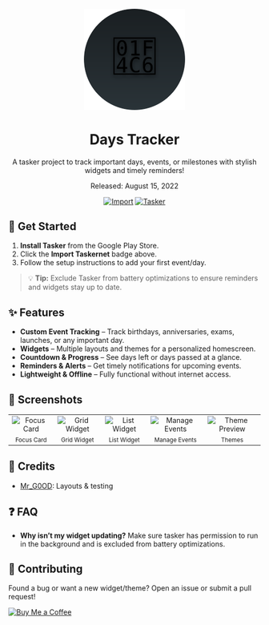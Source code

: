 <div align="center">
<p align="center">
  <img src="assets/banner.svg" alt="Days Tracker" width="40%"/>
</p>

# Days Tracker
A tasker project to track important days, events, or milestones with stylish widgets and timely reminders!

Released: August 15, 2022

[![Import](https://img.shields.io/badge/Import-Taskernet-orange)](https://taskernet.com/shares/?user=AS35m8m8L9YzBV3qbzaAAqHiSYXYBbD3QfZ7hr0hRK4ojOFTCrjWh2CScbjMw4NaudRi1zKKzq85&id=Project%3ADays+Tracker)  [![Tasker](https://img.shields.io/badge/Requires-Tasker-blue)](https://play.google.com/store/apps/details?id=net.dinglisch.android.taskerm)  
</div>


## 🚀 Get Started
1. **Install Tasker** from the Google Play Store.  
2. Click the **Import Taskernet** badge above.  
3. Follow the setup instructions to add your first event/day.  

> 💡 **Tip:** Exclude Tasker from battery optimizations to ensure reminders and widgets stay up to date.


## ✨ Features
* **Custom Event Tracking** – Track birthdays, anniversaries, exams, launches, or any important day.
* **Widgets** – Multiple layouts and themes for a personalized homescreen.
* **Countdown & Progress** – See days left or days passed at a glance.
* **Reminders & Alerts** – Get timely notifications for upcoming events.
* **Lightweight & Offline** – Fully functional without internet access.


## 📸 Screenshots

<table width="100%">
  <tr>
    <td align="center" valign="top">
      <img src="docs/images/dt_focus_card.png" alt="Focus Card" width="96"><br><sub>Focus Card</sub>
    </td>
    <td align="center" valign="top">
      <img src="docs/images/dt_widget_grid.png" alt="Grid Widget" width="96"><br><sub>Grid Widget</sub>
    </td>
    <td align="center" valign="top">
      <img src="docs/images/dt_widget_list.png" alt="List Widget" width="96"><br><sub>List Widget</sub>
    </td>
    <td align="center" valign="top">
      <img src="docs/images/dt_manage_events.png" alt="Manage Events" width="96"><br><sub>Manage Events</sub>
    </td>
    <td align="center" valign="top">
      <img src="docs/images/dt_theme_preview.png" alt="Theme Preview" width="96"><br><sub>Themes</sub>
    </td>
  </tr>
</table>


## 📝 Credits
* [Mr_G0OD](https://t.me/android_automation_group): Layouts & testing


## ❓ FAQ
* **Why isn’t my widget updating?**
Make sure tasker has permission to run in the background and is excluded from battery optimizations.


## 🤝 Contributing
Found a bug or want a new widget/theme? Open an issue or submit a pull request!


<a href="https://ko-fi.com/whirlwolf" target="_blank">
  <img src="https://cdn.ko-fi.com/cdn/kofi2.png?v=3" alt="Buy Me a Coffee" width="150"/>
</a>
